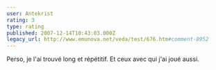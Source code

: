```yaml
---
user: Antekrist
rating: 3
type: rating
published: 2007-12-14T10:43:03.000Z
legacy_url: http://www.emunova.net/veda/test/676.htm#comment-8952
---
```

Perso, je l'ai trouvé long et répétitif. Et ceux avec qui j'ai joué aussi.